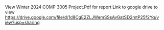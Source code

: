 View Winter 2024 COMP 3005 Project.Pdf for report 
Link to google drive to view
https://drive.google.com/file/d/1d8CgE2ZLJWemSSsAvGatSD2mtP25f2Yq/view?usp=sharing
